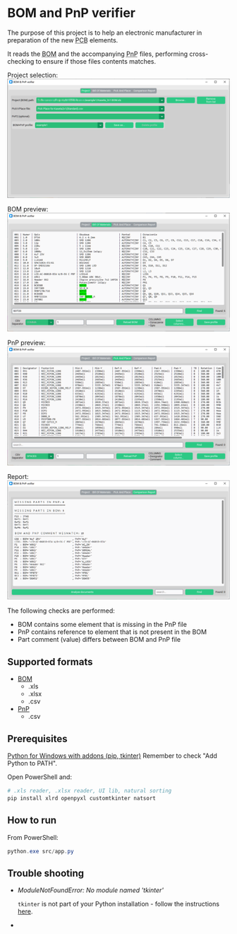 # BOM and PnP verifier

The purpose of this project is to help an electronic manufacturer in preparation of the new <abbr title="Printed Circuit Board">PCB</abbr> elements.

It reads the <abbr title="Bill Of Materials">BOM</abbr> and the accompanying <abbr title="Pick And Place">PnP</abbr> files, performing cross-checking to ensure if those files contents matches.

Project selection:
![sshot1](doc/sshot1.png)

BOM preview:
![sshot2](doc/sshot2.png)

PnP preview:
![sshot3](doc/sshot3.png)

Report:
![sshot4](doc/sshot4.png)

The following checks are performed:

* BOM contains some element that is missing in the PnP file
* PnP contains reference to element that is not present in the BOM
* Part comment (value) differs between BOM and PnP file

## Supported formats

* [BOM](. "Bill Of Materials")
  * .xls
  * .xlsx
  * .csv
* [PnP](. "Pick And Place")
  * .csv

## Prerequisites

[Python for Windows with addons (pip, tkinter)](https://www.python.org/)
Remember to check "Add Python to PATH".

Open PowerShell and:

```ps1
# .xls reader, .xlsx reader, UI lib, natural sorting
pip install xlrd openpyxl customtkinter natsort
```

## How to run

From PowerShell:
```ps1
python.exe src/app.py
```

## Trouble shooting

* *ModuleNotFoundError: No module named 'tkinter'*

  `tkinter` is not part of your Python installation -
  follow the instructions [here](https://bobbyhadz.com/blog/python-no-module-named-tkinter).
*
